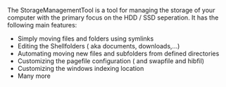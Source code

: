 The StorageManagementTool is a tool for managing the storage of your computer with the primary focus on the HDD / SSD seperation. It has the following main features:
* Simply moving files and folders using symlinks
* Editing the Shellfolders ( aka documents, downloads,...)
* Automating moving new files and subfolders from defined directories
* Customizing the pagefile configuration ( and swapfile and hibfil)
* Customizing the windows indexing location
* Many more
